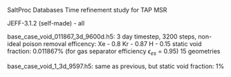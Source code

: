 SaltProc Databases
Time refinement study for TAP MSR

JEFF-3.1.2 (self-made) - all

base_case_void_011867_3d_9600d.h5: 3 day timestep, 3200 steps, non-ideal poison removal efficency:
Xe - 0.8
Kr - 0.87
H - 0.15
static void fraction: 0.011867% (for gas separator efficiency $\epsilon_{es}$ = 0.95)
15 geometries

base_case_void_1_3d_9597.h5: same as previous, but static void fraction: 1%
